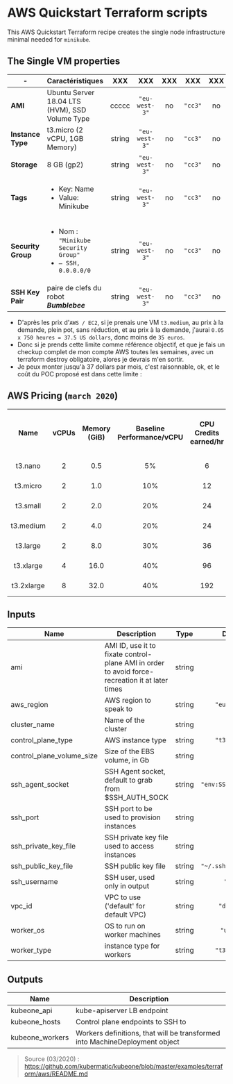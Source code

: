 # AWS Quickstart Terraform scripts

This AWS Quickstart Terraform recipe creates the single node infrastructure minimal needed for `minikube`.


[aws-quickstart]: https://github.com/kubermatic/kubeone/blob/master/docs/quickstart-aws.md


## The Single VM properties



| -                    | **Caractéristiques**   | XXX    | XXX           | XXX      | XXX     | XXX      |
|----------------------|------------------------|:------:|:-------------:|:--------:|:-------:|:--------:|
| **AMI**              | Ubuntu Server 18.04 LTS (HVM), SSD Volume Type | ccccc | `"eu-west-3"` | no       | `"cc3"` | no       |
| **Instance Type**    | t3.micro (2 vCPU, 1GB Memory) | string | `"eu-west-3"` | no       | `"cc3"` | no       |
| **Storage**          | 8 GB (gp2) | string | `"eu-west-3"` | no       | `"cc3"` | no       |
| **Tags**             | <ul><li>Key: Name</li><li>Value: Minikube</li></ul> | string | `"eu-west-3"` | no       | `"cc3"` | no       |
| **Security Group**   | <ul><li>Nom : `"Minikube Security Group"`</li><li>`– SSH, 0.0.0.0/0`</li></ul> | string | `"eu-west-3"` | no       | `"cc3"` | no       |
| **SSH Key Pair**     | paire de clefs du robot **_Bumblebee_** | string | `"eu-west-3"` | no       | `"cc3"` | no       |

* D'après les prix d'`AWS / EC2`, si je prenais une VM `t3.medium`, au prix à la demande, plein pot, sans réduction, et au prix à la demande, j'aurai `0.05 x 750 heures = 37.5 US dollars`, donc moins de `35 euros`.
* Donc si je prends cette limite comme référence objectif, et que je fais un checkup complet de mon compte AWS toutes les semaines, avec un terraform destroy obligatoire, alores  je devrais m'en sortir.
* Je peux monter jusqu'à 37 dollars par mois, c'est raisonnable, ok, et le coût du POC proposé est dans cette limite :






## AWS Pricing (`march 2020`)

<table cellspacing="0" cellpadding="1">
             <tbody>
              <tr>
               <th><b>Name</b></th>
               <th><b>vCPUs</b></th>
               <th><b>Memory (GiB)</b></th>
               <th>Baseline Performance/vCPU</th>
               <th>CPU Credits earned/hr</th>
               <th>Network burst bandwidth (Gbps)</th>
               <th>EBS burst bandwidth (Mbps)</th>
               <th style="text-align: center;"><b>On-Demand Price/hr*</b></th>
               <th><b>1-yr Reserved Instance Effective Hourly*</b></th>
               <th><b>3-yr Reserved Instance Effective Hourly*</b></th>
              </tr>
              <tr>
               <td style="text-align: center;">t3.nano</td>
               <td style="text-align: center;">2</td>
               <td style="text-align: center;">0.5</td>
               <td style="text-align: center;">5%</td>
               <td style="text-align: center;">6<br> </td>
               <td style="text-align: center;">5</td>
               <td style="text-align: center;">Up to 2,085</td>
               <td style="text-align: center;">$0.0052</td>
               <td style="text-align: center;">$0.003</td>
               <td style="text-align: center;">$0.002</td>
              </tr>
              <tr>
               <td style="text-align: center;">t3.micro</td>
               <td style="text-align: center;">2</td>
               <td style="text-align: center;">1.0</td>
               <td style="text-align: center;">10%</td>
               <td style="text-align: center;">12<br> </td>
               <td style="text-align: center;">5</td>
               <td style="text-align: center;">Up to 2,085</td>
               <td style="text-align: center;">$0.0104</td>
               <td style="text-align: center;">$0.006</td>
               <td style="text-align: center;">$0.005</td>
              </tr>
              <tr>
               <td style="text-align: center;">t3.small</td>
               <td style="text-align: center;">2<br> </td>
               <td style="text-align: center;">2.0</td>
               <td style="text-align: center;">20%</td>
               <td style="text-align: center;">24<br> </td>
               <td style="text-align: center;">5</td>
               <td style="text-align: center;">Up to 2,085</td>
               <td style="text-align: center;">$0.0209</td>
               <td style="text-align: center;">$0.012</td>
               <td style="text-align: center;">$0.008</td>
              </tr>
              <tr>
               <td style="text-align: center;">t3.medium</td>
               <td style="text-align: center;">2</td>
               <td style="text-align: center;">4.0</td>
               <td style="text-align: center;">20%</td>
               <td style="text-align: center;">24<br> </td>
               <td style="text-align: center;">5</td>
               <td style="text-align: center;">Up to 2,085</td>
               <td style="text-align: center;">$0.0418</td>
               <td style="text-align: center;">$0.025</td>
               <td style="text-align: center;">$0.017</td>
              </tr>
              <tr>
               <td style="text-align: center;">t3.large</td>
               <td style="text-align: center;">2</td>
               <td style="text-align: center;">8.0</td>
               <td style="text-align: center;">30%</td>
               <td style="text-align: center;">36<br> </td>
               <td style="text-align: center;">5</td>
               <td style="text-align: center;">Up to 2,780</td>
               <td style="text-align: center;">$0.0835</td>
               <td style="text-align: center;">$0.05</td>
               <td style="text-align: center;">$0.036</td>
              </tr>
              <tr>
               <td style="text-align: center;">t3.xlarge</td>
               <td style="text-align: center;">4</td>
               <td style="text-align: center;">16.0</td>
               <td style="text-align: center;">40%</td>
               <td style="text-align: center;">96<br> </td>
               <td style="text-align: center;">5</td>
               <td style="text-align: center;">Up to 2,780</td>
               <td style="text-align: center;">$0.1670</td>
               <td style="text-align: center;">$0.099</td>
               <td style="text-align: center;">$0.067</td>
              </tr>
              <tr>
               <td style="text-align: center;">t3.2xlarge</td>
               <td style="text-align: center;">8</td>
               <td style="text-align: center;">32.0</td>
               <td style="text-align: center;">40%</td>
               <td style="text-align: center;">192<br> </td>
               <td style="text-align: center;">5</td>
               <td style="text-align: center;">Up to 2,780</td>
               <td style="text-align: center;">$0.3341</td>
               <td style="text-align: center;">$0.199</td>
               <td style="text-align: center;">$0.133</td>
              </tr>
             </tbody>
            </table>

## Inputs

| Name | Description | Type | Default | Required |
|------|-------------|:----:|:-----:|:-----:|
| ami | AMI ID, use it to fixate control-plane AMI in order to avoid force-recreation it at later times | string | `""` | no |
| aws\_region | AWS region to speak to | string | `"eu-west-3"` | no |
| cluster\_name | Name of the cluster | string | n/a | yes |
| control\_plane\_type | AWS instance type | string | `"t3.medium"` | no |
| control\_plane\_volume\_size | Size of the EBS volume, in Gb | string | `"100"` | no |
| ssh\_agent\_socket | SSH Agent socket, default to grab from $SSH_AUTH_SOCK | string | `"env:SSH_AUTH_SOCK"` | no |
| ssh\_port | SSH port to be used to provision instances | string | `"22"` | no |
| ssh\_private\_key\_file | SSH private key file used to access instances | string | `""` | no |
| ssh\_public\_key\_file | SSH public key file | string | `"~/.ssh/id_rsa.pub"` | no |
| ssh\_username | SSH user, used only in output | string | `"root"` | no |
| vpc\_id | VPC to use ('default' for default VPC) | string | `"default"` | no |
| worker\_os | OS to run on worker machines | string | `"ubuntu"` | no |
| worker\_type | instance type for workers | string | `"t3.medium"` | no |

## Outputs

| Name | Description |
|------|-------------|
| kubeone\_api | kube-apiserver LB endpoint |
| kubeone\_hosts | Control plane endpoints to SSH to |
| kubeone\_workers | Workers definitions, that will be transformed into MachineDeployment object |


>
> Source (03/2020) : https://github.com/kubermatic/kubeone/blob/master/examples/terraform/aws/README.md
>
